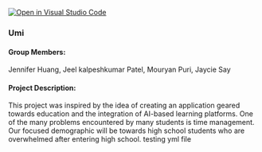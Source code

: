[![Open in Visual Studio Code](https://classroom.github.com/assets/open-in-vscode-2e0aaae1b6195c2367325f4f02e2d04e9abb55f0b24a779b69b11b9e10269abc.svg)](https://classroom.github.com/online_ide?assignment_repo_id=16403948&assignment_repo_type=AssignmentRepo)

### Umi

#### Group Members:
Jennifer Huang, Jeel kalpeshkumar Patel, Mouryan Puri, Jaycie Say

#### Project Description:
This  project was inspired by the idea of creating an application geared towards education and the integration of AI-based learning platforms. One of the many problems encountered by many students is time management. Our focused demographic will be towards high school students who are overwhelmed after entering high school. 
testing yml file